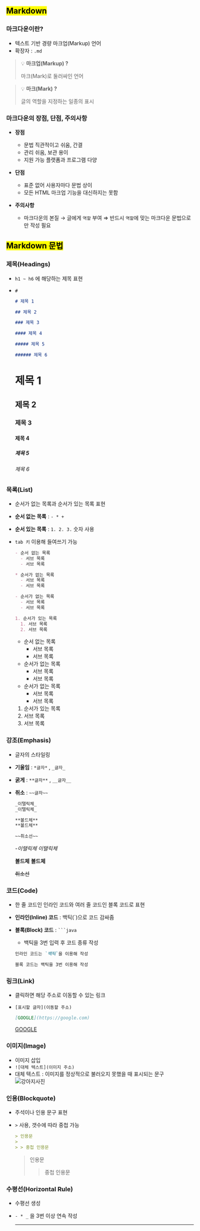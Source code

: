 ## <mark color="#fbc956">Markdown</mark>

### 마크다운이란?

- 텍스트 기반 경량 마크업(Markup) 언어
- 확장자 : `.md`

> 💡 **마크업(Markup) ?**
>
> 마크(Mark)로 둘러싸인 언어

> 💡 **마크(Mark) ?**
>
> 글의 역할을 지정하는 일종의 표시

### 마크다운의 장점, 단점, 주의사항

- **장점**

  - 문법 직관적이고 쉬움, 간결
  - 관리 쉬움, 보관 용이
  - 지원 가능 플랫폼과 프로그램 다양

- **단점**

  - 표준 없어 사용자마다 문법 상이
  - 모든 HTML 마크업 기능을 대신하지는 못함

- **주의사항**
  - 마크다운의 본질 → 글에게 `역할` 부여
    ⇒ 반드시 `역할`에 맞는 마크다운 문법으로만 작성 필요

## <mark color="#fbc956">Markdown 문법</mark>

### 제목(Headings)

- `h1 ~ h6` 에 해당하는 제목 표현
- `#`

  ```markdown
  # 제목 1

  ## 제목 2

  ### 제목 3

  #### 제목 4

  ##### 제목 5

  ###### 제목 6
  ```

  # 제목 1

  ## 제목 2

  ### 제목 3

  #### 제목 4

  ##### 제목 5

  ###### 제목 6

### 목록(List)

- 순서가 없는 목록과 순서가 있는 목록 표현
- **순서 없는 목록** : `- * +`
- **순서 있는 목록** : `1. 2. 3.` 숫자 사용
- `tab 키` 이용해 들여쓰기 가능

  ```markdown
  - 순서 없는 목록
    - 서브 목록
    - 서브 목록

  * 순서가 없는 목록
    - 서브 목록
    - 서브 목록

  - 순서가 없는 목록
    - 서브 목록
    - 서브 목록

  1. 순서가 있는 목록
    1. 서브 목록
    2. 서브 목록
  ```

  - 순서 없는 목록
    - 서브 목록
    - 서브 목록

  * 순서가 없는 목록
    - 서브 목록
    - 서브 목록

  - 순서가 없는 목록
    - 서브 목록
    - 서브 목록

  1. 순서가 있는 목록
    1. 서브 목록
    2. 서브 목록

### 강조(Emphasis)

- 글자의 스타일링
- **기울임** : `*글자*` , `_글자_`
- **굵게** : `**글자**` , `__글자__`
- **취소** : `~~글자~~`

  ```markdown
  _이탤릭체_
  _이탤릭체_

  **볼드체**
  **볼드체**

  ~~취소선~~
  ```

  _-이탤릭체_
  _이탤릭체_

  **볼드체**
  **볼드체**

  ~~취소선~~

### 코드(Code)

- 한 줄 코드인 인라인 코드와 여러 줄 코드인 블록 코드로 표현
- **인라인(Inline) 코드** : 백틱(`)으로 코드 감싸줌
- **블록(Block) 코드** : ` ```java `

  - 백틱을 3번 입력 후 코드 종류 작성

  ```markdown
  인라인 코드는 `백틱`을 이용해 작성
  ```

  ```markdown
  블록 코드는 백틱을 3번 이용해 작성
  ```

### 링크(Link)

- 클릭하면 해당 주소로 이동할 수 있는 링크
- `[표시할 글자](이동할 주소)`

  ```markdown
  [GOOGLE](https://google.com)
  ```

  [GOOGLE](https://google.com)

### 이미지(Image)

- 이미지 삽입
- `![대체 텍스트](이미지 주소)`
- 대체 텍스트 : 이미지를 정상적으로 불러오지 못했을 때 표시되는 문구
  ![강아지사진](https://images.unsplash.com/photo-1534361960057-19889db9621e?q=80&w=870&auto=format&fit=crop&ixlib=rb-4.0.3&ixid=M3wxMjA3fDB8MHxwaG90by1wYWdlfHx8fGVufDB8fHx8fA%3D%3D)

### 인용(Blockquote)

- 주석이나 인용 문구 표현
- `>` 사용, 갯수에 따라 중첩 가능

  ```markdown
  > 인용문
  >
  > > 중첩 인용문
  ```

  > 인용문
  >
  > > 중첩 인용문

### 수평선(Horizontal Rule)

- 수평선 생성
- `- * _` 을 3번 이상 연속 작성

  ***
